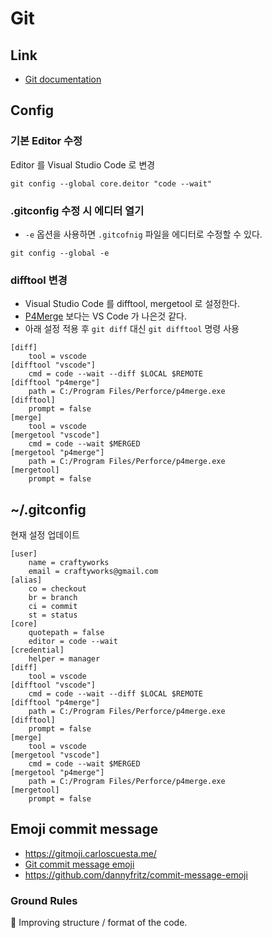 # Git

## Link

* [Git documentation](https://git-scm.com/doc)

## Config

### 기본 Editor 수정

Editor 를 Visual Studio Code 로 변경

```shell
git config --global core.deitor "code --wait"
```

### .gitconfig 수정 시 에디터 열기

* ```-e``` 옵션을 사용하면 ```.gitcofnig``` 파일을 에디터로 수정할 수 있다.

```shell
git config --global -e
```
### difftool 변경

* Visual Studio Code 를 difftool, mergetool 로 설정한다.
* [P4Merge](https://www.perforce.com/products/helix-core-apps/merge-diff-tool-p4merge) 보다는 VS Code 가 나은것 같다.
* 아래 설정 적용 후 ```git diff``` 대신 ```git difftool``` 명령 사용

```shell
[diff]
	tool = vscode
[difftool "vscode"]
    cmd = code --wait --diff $LOCAL $REMOTE
[difftool "p4merge"]
	path = C:/Program Files/Perforce/p4merge.exe
[difftool]
	prompt = false
[merge]
	tool = vscode
[mergetool "vscode"]
	cmd = code --wait $MERGED
[mergetool "p4merge"]
	path = C:/Program Files/Perforce/p4merge.exe
[mergetool]
	prompt = false
```
## ~/.gitconfig

현재 설정 업데이트

```gitconfig
[user]
	name = craftyworks
	email = craftyworks@gmail.com
[alias]
	co = checkout
	br = branch
	ci = commit
	st = status
[core]
	quotepath = false
	editor = code --wait
[credential]
	helper = manager
[diff]
	tool = vscode
[difftool "vscode"]
    cmd = code --wait --diff $LOCAL $REMOTE
[difftool "p4merge"]
	path = C:/Program Files/Perforce/p4merge.exe
[difftool]
	prompt = false
[merge]
	tool = vscode
[mergetool "vscode"]
	cmd = code --wait $MERGED
[mergetool "p4merge"]
	path = C:/Program Files/Perforce/p4merge.exe
[mergetool]
	prompt = false
```

## Emoji commit message

* https://gitmoji.carloscuesta.me/
* [Git commit message emoji](https://gist.github.com/parmentf/035de27d6ed1dce0b36a)
* https://github.com/dannyfritz/commit-message-emoji

### Ground Rules

:art: Improving structure / format of the code.
